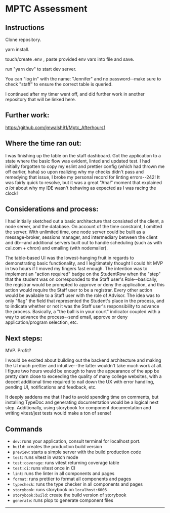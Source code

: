 

# MPTC Assessment

## Instructions

Clone repository.

yarn install.

touch/create .env , paste provided env vars into file and save.

run "yarn dev" to start dev server.


You can "log in" with the name: "Jennifer" and no password--make sure to check "staff" to ensure the correct table is queried. 

I continued after my timer went off, and did further work in another repository that will be linked here. 
## Further work:
https://github.com/jmwalsh91/Mptc_Afterhours1

## Where the time ran out:

I was finishing up the table on the staff dashboard. Got the application to a state where the basic flow was evident, linted and updated test. I had initially forgotten to copy my eslint and prettier config (which had thrown me off earlier, haha) so upon realizing why my checks didn't pass and remedying that issue, I broke my personal record for linting errors--242! It was fairly quick to resolve, but it was a great "Aha!" moment that explained *a lot* about why my IDE wasn't behaving as expected as I was racing the clock!

## Considerations and process:

I had initially sketched out a basic architecture that consisted of the client, a node server, and the database. On account of the time constraint, I omitted the server. With unlimited time, one node server could be built as a message-broker, sessions manager, and intermediary between the client and db--and additional servers built out to handle scheduling (such as with cal.com + chron) and emailing (with nodemailer). 

The table-based UI was the lowest-hanging fruit in regards to demonstrating basic functionality, and I legitimately thought I could hit MVP in two hours if I moved my fingers fast enough. The intention was to implement an "action required" badge on the StudentRow when the "step" that the student was on corresponded to the Staff user's Role--basically, the registrar would be prompted to approve or deny the application, and this action would require the Staff user to be a registrar. Every other action would be available to a Staff user with the role of Advisor. The idea was to only "flag" the field that represented the Student's place in the process, and to indicate whether or not it was the Staff user's responsibility to advance the process. Basically, a "the ball is in your court" indicator coupled with a way to advance the process--send email, approve or deny application/program selection, etc.


## Next steps:

MVP. Profit?

I would be excited about building out the backend architecture and making the UI much prettier and intuitive--the latter wouldn't take much work at all. I figure two hours would be enough to have the appearance of the app be pretty darn close to exceeding the quality of many college websites, with a decent additional time required to nail down the UX with error handling, pending UI, notifications and feedback, etc. 

It deeply saddens me that I had to avoid spending time on comments, but installing TypeDoc and generating documentation would be a logical next step. Additionally, using storybook for component documentation and writing vitest/jest tests would make a ton of sense!



## Commands

- `dev`: runs your application, consult terminal for localhost port.
- `build`: creates the production build version
- `preview`: starts a simple server with the build production code
- `test`: runs vitest in watch mode
- `test:coverage`: runs vitest returning coverage table
- `test:ci`: runs vitest once in CI
- `lint`: runs the linter in all components and pages
- `format`: runs prettier to format all components and pages
- `typecheck`: runs the type checker in all components and pages
- `storybook`: runs storybook on `localhost:6006`
- `storybook:build`: create the build version of storybook
- `generate`: runs plop to generate component files

---

